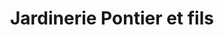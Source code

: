 ---
title: "Jardinerie Pontier et fils"
url: /prades/jardinerie-pontier-et-fils/
shop: centre de jardinage
---